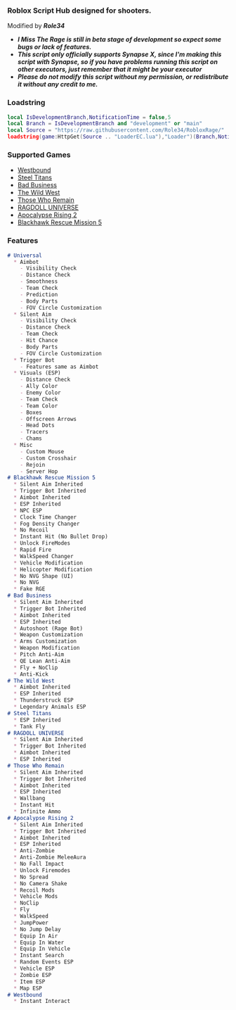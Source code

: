 ### Roblox Script Hub designed for shooters.
Modified by ***Role34***


- ***I Miss The Rage is still in beta stage of development so expect some bugs or lack of features.***
- ***This script only officially supports Synapse X, since I'm making this script with Synapse, so if you have problems running this script on other executors, just remember that it might be your executor***
- ***Please do not modify this script without my permission, or redistribute it without any credit to me.*** 


### Loadstring
```lua
local IsDevelopmentBranch,NotificationTime = false,5
local Branch = IsDevelopmentBranch and "development" or "main"
local Source = "https://raw.githubusercontent.com/Role34/RobloxRage/" .. Branch .. "/"
loadstring(game:HttpGet(Source .. "LoaderEC.lua"),"Loader")(Branch,NotificationTime)

```
### Supported Games
- [Westbound](https://www.roblox.com/games/2474168535/)
- [Steel Titans](https://www.roblox.com/games/4746041618/)
- [Bad Business](https://www.roblox.com/games/3233893879/)
- [The Wild West](https://www.roblox.com/games/2317712696/)
- [Those Who Remain](https://www.roblox.com/games/488667523/)
- [RAGDOLL UNIVERSE](https://www.roblox.com/games/1466995005/)
- [Apocalypse Rising 2](https://www.roblox.com/games/863266079/)
- [Blackhawk Rescue Mission 5](https://www.roblox.com/games/2916899287/)

### Features
```markdown
# Universal
  * Aimbot
    - Visibility Check
    - Distance Check
    - Smoothness
    - Team Check
    - Prediction
    - Body Parts
    - FOV Circle Customization
  * Silent Aim
    - Visibility Check
    - Distance Check
    - Team Check
    - Hit Chance
    - Body Parts
    - FOV Circle Customization
  * Trigger Bot
    - Features same as Aimbot
  * Visuals (ESP)
    - Distance Check
    - Ally Color
    - Enemy Color
    - Team Check
    - Team Color
    - Boxes
    - Offscreen Arrows
    - Head Dots
    - Tracers
    - Chams
  * Misc
    - Custom Mouse
    - Custom Crosshair
    - Rejoin
    - Server Hop
# Blackhawk Rescue Mission 5
  * Silent Aim Inherited
  * Trigger Bot Inherited
  * Aimbot Inherited
  * ESP Inherited
  * NPC ESP
  * Clock Time Changer
  * Fog Density Changer
  * No Recoil
  * Instant Hit (No Bullet Drop)
  * Unlock FireModes
  * Rapid Fire
  * WalkSpeed Changer
  * Vehicle Modification
  * Helicopter Modification
  * No NVG Shape (UI)
  * No NVG
  * Fake RGE
# Bad Business
  * Silent Aim Inherited
  * Trigger Bot Inherited
  * Aimbot Inherited
  * ESP Inherited
  * Autoshoot (Rage Bot)
  * Weapon Customization
  * Arms Customization
  * Weapon Modification
  * Pitch Anti-Aim
  * QE Lean Anti-Aim
  * Fly + NoClip
  * Anti-Kick
# The Wild West
  * Aimbot Inherited
  * ESP Inherited
  * Thunderstruck ESP
  * Legendary Animals ESP
# Steel Titans
  * ESP Inherited
  * Tank Fly
# RAGDOLL UNIVERSE
  * Silent Aim Inherited
  * Trigger Bot Inherited
  * Aimbot Inherited
  * ESP Inherited
# Those Who Remain
  * Silent Aim Inherited
  * Trigger Bot Inherited
  * Aimbot Inherited
  * ESP Inherited
  * Wallbang
  * Instant Hit
  * Infinite Ammo
# Apocalypse Rising 2
  * Silent Aim Inherited
  * Trigger Bot Inherited
  * Aimbot Inherited
  * ESP Inherited
  * Anti-Zombie
  * Anti-Zombie MeleeAura
  * No Fall Impact
  * Unlock Firemodes
  * No Spread
  * No Camera Shake
  * Recoil Mods
  * Vehicle Mods
  * NoClip
  * Fly
  * WalkSpeed
  * JumpPower
  * No Jump Delay
  * Equip In Air
  * Equip In Water
  * Equip In Vehicle
  * Instant Search
  * Random Events ESP
  * Vehicle ESP
  * Zombie ESP
  * Item ESP
  * Map ESP
# Westbound
  * Instant Interact
```
